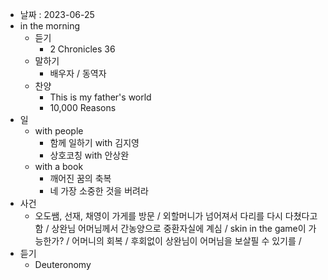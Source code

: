 - 날짜 : 2023-06-25
- in the morning
	- 듣기
		- 2 Chronicles 36
	- 말하기
		-  배우자 / 동역자 
	- 찬양
		- This is my father's world
		- 10,000 Reasons
- 일
	- with people
		- 함께 일하기 with 김지영
		- 상호코칭 with 안상완
	- with a book
		- 깨어진 꿈의 축복
		- 네 가장 소중한 것을 버려라
- 사건
	- 오도쌤, 선재, 채영이 가게를 방문 / 외할머니가 넘어져서 다리를 다시 다쳤다고 함 / 상완님 어머님께서 간농양으로 중환자실에 계심 / skin in the game이 가능한가? / 어머니의 회복 / 후회없이 상완님이 어머님을 보살필 수 있기를 / 
- 듣기
	- Deuteronomy 
